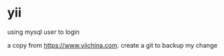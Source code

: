 # yii
using mysql user to login

a copy from https://www.yiichina.com.
create a git to backup my change
